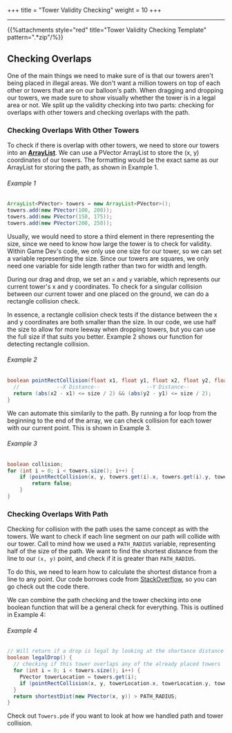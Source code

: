 +++
title = "Tower Validity Checking"
weight = 10
+++

---
{{%attachments style="red" title="Tower Validity Checking Template" pattern=".*zip"/%}}

## Checking Overlaps

One of the main things we need to make sure of is that our towers aren't being placed in illegal areas. We don't want a million towers on top of each other or towers that are on our balloon's path. When dragging and dropping our towers, we made sure to show visually whether the tower is in a legal area or not. We split up the validity checking into two parts: checking for overlaps with other towers and checking overlaps with the path.

### Checking Overlaps With Other Towers

To check if there is overlap with other towers, we need to store our towers into an **[ArrayList](/game-dev/part-i/pathforballoons/#arraylists)**. We can use a PVector ArrayList to store the (x, y) coordinates of our towers. The formatting would be the exact same as our ArrayList for storing the path, as shown in Example 1. 

###### Example 1
```Java
ArrayList<PVector> towers = new ArrayList<PVector>();
towers.add(new PVector(100, 200));
towers.add(new PVector(150, 175));
towers.add(new PVector(200, 250));
```

Usually, we would need to store a third element in there representing the size, since we need to know how large the tower is to check for validity. Within Game Dev's code, we only use one size for our tower, so we can set a variable representing the size. Since our towers are squares, we only need one variable for side length rather than two for width and length. 

During our drag and drop, we set an `x` and `y` variable, which represents our current tower's x and y coordinates. To check for a singular collision between our current tower and one placed on the ground, we can do a rectangle collision check. 

In essence, a rectangle collision check tests if the distance between the x and y coordinates are both smaller than the size. In our code, we use half the size to allow for more leeway when dropping towers, but you can use the full size if that suits you better. Example 2 shows our function for detecting rectangle collision.

###### Example 2
```Java
boolean pointRectCollision(float x1, float y1, float x2, float y2, float size) {
  //            --X Distance--               --Y Distance--
  return (abs(x2 - x1) <= size / 2) && (abs(y2 - y1) <= size / 2);
}
```

We can automate this similarily to the path. By running a for loop from the beginning to the end of the array, we can check collision for each tower with our current point. This is shown in Example 3.

###### Example 3
```Java
boolean collision;
for (int i = 0; i < towers.size(); i++) {
    if (pointRectCollision(x, y, towers.get(i).x, towers.get(i).y, towerSize)) {
        return false;
    }
}
```

### Checking Overlaps With Path

Checking for collision with the path uses the same concept as with the towers. We want to check if each line segment on our path will collide with our tower. Call to mind how we used a `PATH_RADIUS` variable, representing half of the size of the path. We want to find the shortest distance from the line to our `(x, y)` point, and check if it is greater than `PATH_RADIUS`. 

To do this, we need to learn how to calculate the shortest distance from a line to any point. Our code borrows code from [StackOverflow](https://stackoverflow.com/questions/849211/shortest-distance-between-a-point-and-a-line-segment), so you can go check out the code there. 

We can combine the path checking and the tower checking into one boolean function that will be a general check for everything. This is outlined in Example 4:

###### Example 4
```Java
// Will return if a drop is legal by looking at the shortance distance between the rectangle center and the path.
boolean legalDrop() {
  // checking if this tower overlaps any of the already placed towers
  for (int i = 0; i < towers.size(); i++) {
    PVector towerLocation = towers.get(i);
    if (pointRectCollision(x, y, towerLocation.x, towerLocation.y, towerSize)) return false;
  }
  return shortestDist(new PVector(x, y)) > PATH_RADIUS;
}
```

Check out `Towers.pde` if you want to look at how we handled path and tower collision.




